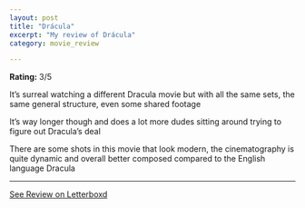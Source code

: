 ```yaml
---
layout: post
title: "Drácula"
excerpt: "My review of Drácula"
category: movie_review

---
```


**Rating:** 3/5

It’s surreal watching a different Dracula movie but with all the same sets, the same general structure, even some shared footage

It’s way longer though and does a lot more dudes sitting around trying to figure out Dracula’s deal

There are some shots in this movie that look modern, the cinematography is quite dynamic and overall better composed compared to the English language Dracula

<hr>

[See Review on Letterboxd](https://boxd.it/3kaCj5)
